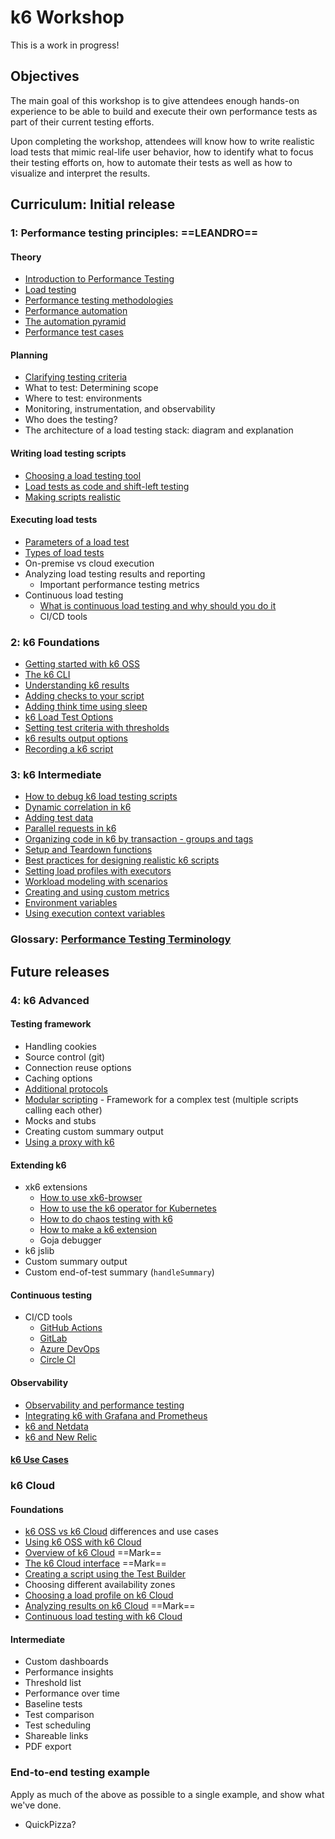 # k6 Workshop

This is a work in progress!

## Objectives

The main goal of this workshop is to give attendees enough hands-on experience to be able to build and execute their own performance tests as part of their current testing efforts.

Upon completing the workshop, attendees will know how to write realistic load tests that mimic real-life user behavior, how to identify what to focus their testing efforts on, how to automate their tests as well as how to visualize and interpret the results.

## Curriculum: Initial release

### 1: Performance testing principles: ==LEANDRO==

#### Theory
- [Introduction to Performance Testing](Modules/Introduction%20to%20Performance%20Testing.md)
- [Load testing](Modules/Load%20Testing.md)
- [Performance testing methodologies](Modules/Performance%20testing%20methodologies.md)
- [Performance automation](Modules/Performance%20automation.md)
- [The automation pyramid](Modules/The%20automation%20pyramid.md)
- [Performance test cases](Modules/Performance%20test%20cases.md)

#### Planning
- [Clarifying testing criteria](Modules/Clarifying%20testing%20criteria.md)
- What to test: Determining scope
- Where to test: environments
- Monitoring, instrumentation, and observability
- Who does the testing?
- The architecture of a load testing stack: diagram and explanation

#### Writing load testing scripts
- [Choosing a load testing tool](Modules/Choosing%20a%20load%20testing%20tool.md)
- [Load tests as code and shift-left testing](Modules/Load%20tests%20as%20code%20and%20shift-left%20testing.md)
- [Making scripts realistic](Modules/Making%20scripts%20realistic.md)

#### Executing load tests
- [Parameters of a load test](Modules/Parameters%20of%20a%20load%20test.md)
- [Types of load tests](Modules/Types%20of%20load%20tests.md)
- On-premise vs cloud execution
- Analyzing load testing results and reporting
	- Important performance testing metrics
- Continuous load testing
	- [What is continuous load testing and why should you do it](Modules/What%20is%20continuous%20load%20testing%20and%20why%20should%20you%20do%20it.md)
	- CI/CD tools

### 2: k6 Foundations

- [Getting started with k6 OSS](Modules/Getting%20started%20with%20k6%20OSS.md)
- [The k6 CLI](Modules/The%20k6%20CLI.md)
- [Understanding k6 results](Modules/Understanding%20k6%20results.md)
- [Adding checks to your script](Modules/Adding%20checks%20to%20your%20script.md)
- [Adding think time using sleep](Modules/Adding%20think%20time%20using%20sleep.md)
- [k6 Load Test Options](Modules/k6%20Load%20Test%20Options.md)
- [Setting test criteria with thresholds](Modules/Setting%20test%20criteria%20with%20thresholds.md)
- [k6 results output options](Modules/k6%20results%20output%20options.md)
- [Recording a k6 script](Modules/Recording%20a%20k6%20script.md)

### 3: k6 Intermediate

- [How to debug k6 load testing scripts](Modules/How%20to%20debug%20k6%20load%20testing%20scripts.md)
- [Dynamic correlation in k6](Modules/Dynamic%20correlation%20in%20k6.md)
- [Adding test data](Modules/Adding%20test%20data.md)
- [Parallel requests in k6](Modules/Parallel%20requests%20in%20k6.md)
- [Organizing code in k6 by transaction - groups and tags](Modules/Organizing%20code%20in%20k6%20by%20transaction%20-%20groups%20and%20tags.md)
- [Setup and Teardown functions](Modules/Setup%20and%20Teardown%20functions.md)
- [Best practices for designing realistic k6 scripts](Modules/Best%20practices%20for%20designing%20realistic%20k6%20scripts.md)
- [Setting load profiles with executors](Modules/Setting%20load%20profiles%20with%20executors.md)
- [Workload modeling with scenarios](Modules/Workload%20modeling%20with%20scenarios.md)
- [Creating and using custom metrics](Modules/Creating%20and%20using%20custom%20metrics.md)
- [Environment variables](Modules/Environment%20variables.md)
- [Using execution context variables](Modules/Using%20execution%20context%20variables.md)

### Glossary: [Performance Testing Terminology](Modules/Performance%20Testing%20Terminology.md)

## Future releases

### 4: k6 Advanced

#### Testing framework
- Handling cookies
- Source control (git)
- Connection reuse options
- Caching options
- [Additional protocols](Modules/Additional%20protocols.md)
- [Modular scripting](Modules/Modular%20scripting.md) - Framework for a complex test (multiple scripts calling each other)
- Mocks and stubs
- Creating custom summary output
- [Using a proxy with k6](Modules/Using%20a%20proxy%20with%20k6.md)

#### Extending k6
- xk6 extensions
	- [How to use xk6-browser](Modules/How%20to%20use%20xk6-browser.md)
	- [How to use the k6 operator for Kubernetes](Modules/How%20to%20use%20the%20k6%20operator%20for%20Kubernetes.md)
	- [How to do chaos testing with k6](Modules/How%20to%20do%20chaos%20testing%20with%20k6.md)
	- [How to make a k6 extension](Modules/How%20to%20make%20a%20k6%20extension.md)
	- Goja debugger
- k6 jslib
- Custom summary output
- Custom end-of-test summary (`handleSummary`)

#### Continuous testing
- CI/CD tools
	- [GitHub Actions](Modules/GitHub%20Actions.md)
	- [GitLab](Modules/GitLab.md)
	- [Azure DevOps](Modules/Azure%20DevOps.md)
	- [Circle CI](Modules/Circle%20CI.md)

#### Observability
- [Observability and performance testing](Modules/Observability%20and%20performance%20testing.md)
- [Integrating k6 with Grafana and Prometheus](Modules/Integrating%20k6%20with%20Grafana%20and%20Prometheus.md)
- [k6 and Netdata](Modules/k6%20and%20Netdata.md)
- [k6 and New Relic](Modules/k6%20and%20New%20Relic.md)

#### [k6 Use Cases](Modules/k6%20Use%20Cases.md)

### k6 Cloud

#### Foundations
- [k6 OSS vs k6 Cloud](Modules/k6%20OSS%20vs%20k6%20Cloud.md) differences and use cases
- [Using k6 OSS with k6 Cloud](Modules/Using%20k6%20OSS%20with%20k6%20Cloud.md)
- [Overview of k6 Cloud](Modules/Overview%20of%20k6%20Cloud.md) ==Mark==
- [The k6 Cloud interface](Modules/The%20k6%20Cloud%20interface.md) ==Mark==
- [Creating a script using the Test Builder](Modules/Creating%20a%20script%20using%20the%20Test%20Builder.md)
- Choosing different availability zones
- [Choosing a load profile on k6 Cloud](Modules/Choosing%20a%20load%20profile%20on%20k6%20Cloud.md)
- [Analyzing results on k6 Cloud](Modules/Analyzing%20results%20on%20k6%20Cloud.md) ==Mark==
- [Continuous load testing with k6 Cloud](Modules/Continuous%20load%20testing%20with%20k6%20Cloud.md)

#### Intermediate
- Custom dashboards
- Performance insights
- Threshold list
- Performance over time
- Baseline tests
- Test comparison
- Test scheduling
- Shareable links
- PDF export
### End-to-end testing example

Apply as much of the above as possible to a single example, and show what we've done.

- QuickPizza?


